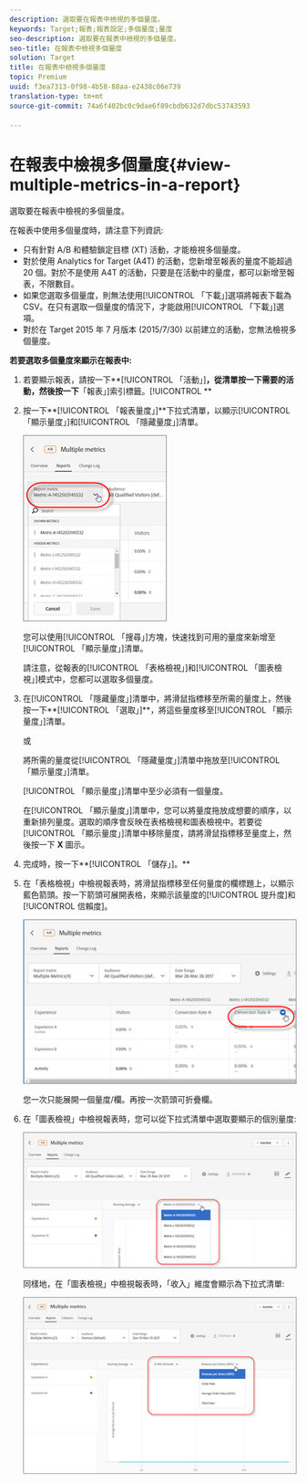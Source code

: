 ```yaml
---
description: 選取要在報表中檢視的多個量度。
keywords: Target;報表;報表設定;多個量度;量度
seo-description: 選取要在報表中檢視的多個量度。
seo-title: 在報表中檢視多個量度
solution: Target
title: 在報表中檢視多個量度
topic: Premium
uuid: f3ea7313-0f98-4b58-88aa-e2438c06e739
translation-type: tm+mt
source-git-commit: 74a6f402bc0c9dae6f89cbdb632d7dbc53743593

---
```



# 在報表中檢視多個量度{#view-multiple-metrics-in-a-report}

選取要在報表中檢視的多個量度。

在報表中使用多個量度時，請注意下列資訊:

* 只有針對 A/B 和體驗鎖定目標 (XT) 活動，才能檢視多個量度。
* 對於使用 Analytics for Target (A4T) 的活動，您新增至報表的量度不能超過 20 個。對於不是使用 A4T 的活動，只要是在活動中的量度，都可以新增至報表，不限數目。
* 如果您選取多個量度，則無法使用[!UICONTROL 「下載」]選項將報表下載為 CSV。在只有選取一個量度的情況下，才能啟用[!UICONTROL 「下載」]選項。
* 對於在 Target 2015 年 7 月版本 (2015/7/30) 以前建立的活動，您無法檢視多個量度。

**若要選取多個量度來顯示在報表中:**

1. 若要顯示報表，請按一下**[!UICONTROL 「活動」]**，從清單按一下需要的活動，然後按一下**「報表」]索引標籤。[!UICONTROL **
1. 按一下**[!UICONTROL 「報表量度」]**下拉式清單，以顯示[!UICONTROL 「顯示量度」]和[!UICONTROL 「隱藏量度」]清單。

   ![](assets/multiple_metrics.png)

   您可以使用[!UICONTROL 「搜尋」]方塊，快速找到可用的量度來新增至[!UICONTROL 「顯示量度」]清單。

   請注意，從報表的[!UICONTROL 「表格檢視」]和[!UICONTROL 「圖表檢視」]模式中，您都可以選取多個量度。

1. 在[!UICONTROL 「隱藏量度」]清單中，將滑鼠指標移至所需的量度上，然後按一下**[!UICONTROL 「選取」]**，將這些量度移至[!UICONTROL 「顯示量度」]清單。

   或

   將所需的量度從[!UICONTROL 「隱藏量度」]清單中拖放至[!UICONTROL 「顯示量度」]清單。

   [!UICONTROL 「顯示量度」]清單中至少必須有一個量度。

   在[!UICONTROL 「顯示量度」]清單中，您可以將量度拖放成想要的順序，以重新排列量度。選取的順序會反映在表格檢視和圖表檢視中。若要從[!UICONTROL 「顯示量度」]清單中移除量度，請將滑鼠指標移至量度上，然後按一下 **X** 圖示。

1. 完成時，按一下**[!UICONTROL 「儲存」]。**
1. 在「表格檢視」中檢視報表時，將滑鼠指標移至任何量度的欄標題上，以顯示藍色箭頭。按一下箭頭可展開表格，來顯示該量度的[!UICONTROL 提升度]和[!UICONTROL 信賴度]。

   ![](assets/multiple_metrics_table.png)

   您一次只能展開一個量度/欄。再按一次箭頭可折疊欄。

1. 在「圖表檢視」中檢視報表時，您可以從下拉式清單中選取要顯示的個別量度:

   ![](assets/multiple_metrics_graph.png)

   同樣地，在「圖表檢視」中檢視報表時，「收入」維度會顯示為下拉式清單:

   ![](assets/muttiple_revenue.png)

